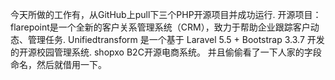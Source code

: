 今天所做的工作有，从GitHub上pull下三个PHP开源项目并成功运行.
开源项目：
flarepoint是一个全新的客户关系管理系统（CRM），致力于帮助企业跟踪客户动态、管理任务.
Unifiedtransform 是一个基于 Laravel 5.5 + Bootstrap 3.3.7 开发的开源校园管理系统.
shopxo B2C开源电商系统。
并且偷偷看了一下人家的字段命名，然后就借用一下。

